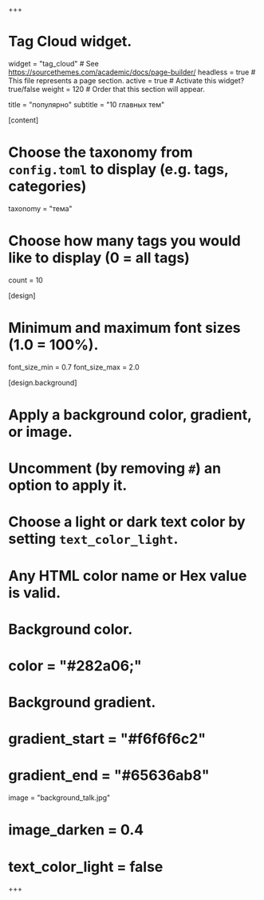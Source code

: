 +++
# Tag Cloud widget.
widget = "tag_cloud"  # See https://sourcethemes.com/academic/docs/page-builder/
headless = true  # This file represents a page section.
active = true  # Activate this widget? true/false
weight = 120  # Order that this section will appear.

title = "популярно"
subtitle = "10 главных тем"

[content]
  # Choose the taxonomy from `config.toml` to display (e.g. tags, categories)
  taxonomy = "тема"
  
  # Choose how many tags you would like to display (0 = all tags)
  count = 10

[design]
  # Minimum and maximum font sizes (1.0 = 100%).
  font_size_min = 0.7
  font_size_max = 2.0
      
[design.background]
  # Apply a background color, gradient, or image.
  #   Uncomment (by removing `#`) an option to apply it.
  #   Choose a light or dark text color by setting `text_color_light`.
  #   Any HTML color name or Hex value is valid.

  # Background color.
  # color = "#282a06;"
  
  # Background gradient.
  # gradient_start = "#f6f6f6c2"
  # gradient_end = "#65636ab8"

  image = "background_talk.jpg"
  # image_darken = 0.4
  # text_color_light = false  
+++
